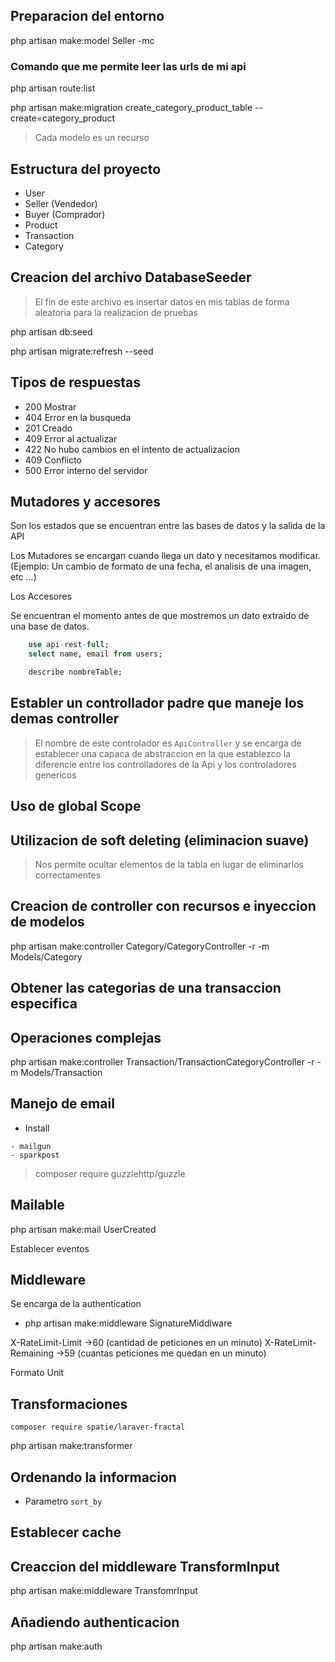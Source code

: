 ## Preparacion del entorno

php artisan make:model Seller -mc

### Comando que me permite leer las urls de mi api
php artisan route:list

php artisan make:migration create_category_product_table --create=category_product

> Cada modelo es un recurso

## Estructura del proyecto 

- User
- Seller (Vendedor)
- Buyer (Comprador) 
- Product
- Transaction
- Category

## Creacion del archivo DatabaseSeeder

> El fin de este archivo es insertar datos en mis tablas de forma aleatoria para la realizacion de pruebas

php artisan db:seed

php artisan migrate:refresh --seed


## Tipos de respuestas

- 200 Mostrar
- 404 Error en la busqueda
- 201 Creado 
- 409 Error al actualizar
- 422 No hubo cambios en el intento de actualizacion
- 409 Conflicto
- 500 Error interno del servidor

## Mutadores y accesores

Son los estados que se encuentran entre las bases de datos y la salida de la API

Los Mutadores se encargan cuando llega un dato y necesitamos modificar. (Ejemplo: 
Un cambio de formato de una fecha, el analisis de una imagen, etc ...)

Los Accesores

Se encuentran el momento antes de que mostremos un dato extraido de una base de datos.


```sql
    use api-rest-full;
    select name, email from users;

    describe nombreTable;
```

## Establer un controllador padre que maneje los demas controller

> El nombre de este controlador es `ApiController` y se encarga de establecer una capaca de abstraccion en la que 
establezco la diferencie entre los controlladores de la Api y los controladores genericos

## Uso de global Scope


## Utilizacion de soft deleting (eliminacion suave)

> Nos permite ocultar elementos de la tabla en lugar de eliminarlos correctamentes 

## Creacion de controller con recursos e inyeccion de modelos

 php artisan make:controller Category/CategoryController -r -m Models/Category


 ## Obtener las categorias de una transaccion especifica
 ## Operaciones complejas

 php artisan make:controller Transaction/TransactionCategoryController -r -m Models/Transaction


 ## Manejo de email

 - Install

 ```
 - mailgun
 - sparkpost
 ```

 > composer require guzzlehttp/guzzle

 ## Mailable

 php artisan make:mail UserCreated

 Establecer eventos

 ## Middleware

 Se encarga de la authentication

 - php artisan make:middleware SignatureMiddlware

 X-RateLimit-Limit →60 (cantidad de peticiones en un minuto)
 X-RateLimit-Remaining →59 (cuantas peticiones me quedan en un minuto)

 Formato Unit

 ## Transformaciones

 `composer require spatie/laraver-fractal`

 php artisan make:transformer

 ## Ordenando la informacion 

 - Parametro `sort_by`

 ## Establecer cache


## Creaccion del middleware TransformInput

php artisan make:middleware TransfomrInput

## Añadiendo authenticacion

php artisan make:auth